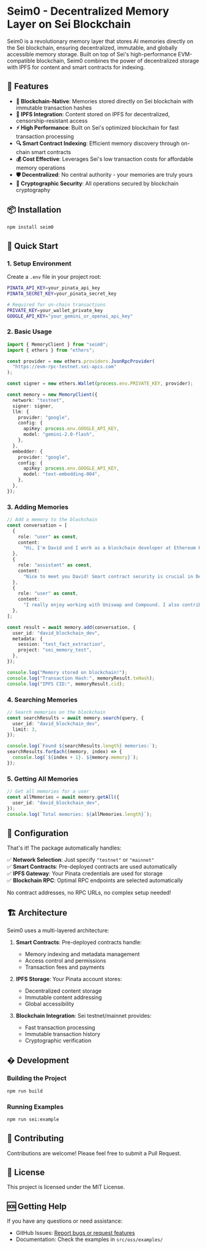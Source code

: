 # Seim0 - Decentralized Memory Layer on Sei Blockchain

Seim0 is a revolutionary memory layer that stores AI memories directly on the Sei blockchain, ensuring decentralized, immutable, and globally accessible memory storage. Built on top of Sei's high-performance EVM-compatible blockchain, Seim0 combines the power of decentralized storage with IPFS for content and smart contracts for indexing.

## 🌟 Features

- **🔗 Blockchain-Native**: Memories stored directly on Sei blockchain with immutable transaction hashes
- **📡 IPFS Integration**: Content stored on IPFS for decentralized, censorship-resistant access
- **⚡ High Performance**: Built on Sei's optimized blockchain for fast transaction processing
- **🔍 Smart Contract Indexing**: Efficient memory discovery through on-chain smart contracts
- **💰 Cost Effective**: Leverages Sei's low transaction costs for affordable memory operations
- **🛡️ Decentralized**: No central authority - your memories are truly yours
- **🔐 Cryptographic Security**: All operations secured by blockchain cryptography

## 📦 Installation

```bash
npm install seim0
```

## 🚀 Quick Start

### 1. Setup Environment

Create a `.env` file in your project root:

```bash
PINATA_API_KEY=your_pinata_api_key
PINATA_SECRET_KEY=your_pinata_secret_key

# Required for on-chain transactions
PRIVATE_KEY=your_wallet_private_key
GOOGLE_API_KEY="your_gemini_or_openai_api_key"
```

### 2. Basic Usage

```typescript
import { MemoryClient } from "seim0";
import { ethers } from "ethers";

const provider = new ethers.providers.JsonRpcProvider(
  "https://evm-rpc-testnet.sei-apis.com"
);

const signer = new ethers.Wallet(process.env.PRIVATE_KEY, provider);

const memory = new MemoryClient({
  network: "testnet",
  signer: signer,
  llm: {
    provider: "google",
    config: {
      apiKey: process.env.GOOGLE_API_KEY,
      model: "gemini-2.0-flash",
    },
  },
  embedder: {
    provider: "google",
    config: {
      apiKey: process.env.GOOGLE_API_KEY,
      model: "text-embedding-004",
    },
  },
});
```

### 3. Adding Memories

```typescript
// Add a memory to the blockchain
const conversation = [
  {
    role: "user" as const,
    content:
      "Hi, I'm David and I work as a blockchain developer at Ethereum Foundation. I specialize in smart contract security and love DeFi protocols.",
  },
  {
    role: "assistant" as const,
    content:
      "Nice to meet you David! Smart contract security is crucial in DeFi. What are your favorite protocols to work with?",
  },
  {
    role: "user" as const,
    content:
      "I really enjoy working with Uniswap and Compound. I also contribute to OpenZeppelin's security audits on weekends.",
  },
];

const result = await memory.add(conversation, {
  user_id: "david_blockchain_dev",
  metadata: {
    session: "test_fact_extraction",
    project: "sei_memory_test",
  },
});

console.log("Memory stored on blockchain!");
console.log("Transaction Hash:", memoryResult.txHash);
console.log("IPFS CID:", memoryResult.cid);
```

### 4. Searching Memories

```typescript
// Search memories on the blockchain
const searchResults = await memory.search(query, {
  user_id: "david_blockchain_dev",
  limit: 3,
});

console.log(`Found ${searchResults.length} memories:`);
searchResults.forEach((memory, index) => {
  console.log(`${index + 1}. ${memory.memory}`);
});
```

### 5. Getting All Memories

```typescript
// Get all memories for a user
const allMemories = await memory.getAll({
  user_id: "david_blockchain_dev",
});
console.log(`Total memories: ${allMemories.length}`);
```

## 🔧 Configuration

That's it! The package automatically handles:

✅ **Network Selection**: Just specify `"testnet"` or `"mainnet"`  
✅ **Smart Contracts**: Pre-deployed contracts are used automatically  
✅ **IPFS Gateway**: Your Pinata credentials are used for storage  
✅ **Blockchain RPC**: Optimal RPC endpoints are selected automatically

No contract addresses, no RPC URLs, no complex setup needed!

## 🏗️ Architecture

Seim0 uses a multi-layered architecture:

1. **Smart Contracts**: Pre-deployed contracts handle:
   - Memory indexing and metadata management
   - Access control and permissions
   - Transaction fees and payments

2. **IPFS Storage**: Your Pinata account stores:
   - Decentralized content storage
   - Immutable content addressing
   - Global accessibility

3. **Blockchain Integration**: Sei testnet/mainnet provides:
   - Fast transaction processing
   - Immutable transaction history
   - Cryptographic verification

## �️ Development

### Building the Project

```bash
npm run build
```

### Running Examples

```bash
npm run sei:example
```

## 🤝 Contributing

Contributions are welcome! Please feel free to submit a Pull Request.

## 📄 License

This project is licensed under the MIT License.

## 🆘 Getting Help

If you have any questions or need assistance:

- GitHub Issues: [Report bugs or request features](https://github.com/devesh1011/seim0/issues)
- Documentation: Check the examples in `src/oss/examples/`
